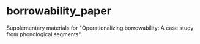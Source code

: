 # borrowability_paper

Supplementary materials for "Operationalizing borrowability: A case study from phonological segments".
